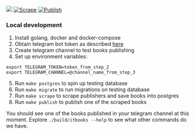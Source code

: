 ![](https://github.com/tommsawyer/itbooks/blob/main/banner.png)
[![Scrape](https://github.com/tommsawyer/itbooks/actions/workflows/scrape.yaml/badge.svg)](https://github.com/tommsawyer/itbooks/actions/workflows/scrape.yaml)
[![Publish](https://github.com/tommsawyer/itbooks/actions/workflows/publish.yaml/badge.svg)](https://github.com/tommsawyer/itbooks/actions/workflows/publish.yaml)

### Local development

1. Install golang, docker and docker-compose
2. Obtain telegram bot token as described [here](https://core.telegram.org/bots/tutorial#obtain-your-bot-token)
3. Create telegram channel to test books publishing
4. Set up environment variables:
```
export TELEGRAM_TOKEN=token_from_step_2
export TELEGRAM_CHANNEL=@channel_name_from_step_3
```
5. Run `make postgres` to spin up testing database
6. Run `make migrate` to run migrations on testing database
7. Run `make scrape` to scrape publishers and save books into postgres
8. Run `make publish` to publish one of the scraped books

You should see one of the books published in your telegram channel at this moment. Explore `./build/itbooks --help` to see what other commands do we have.
